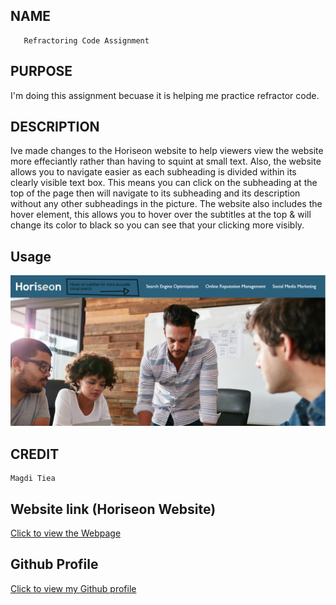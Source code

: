 
## NAME

       Refractoring Code Assignment 


## PURPOSE
  
I'm doing this assignment becuase it is helping me practice refractor code.


## DESCRIPTION

Ive made changes to the Horiseon website to help viewers view the website more effeciantly rather than having to squint at small text. Also, the website allows you to navigate easier as each subheading is divided within its clearly visible text box. This means you can click on the subheading at the top of the page then will navigate to its subheading and its description without any other subheadings in the picture. The website also includes the hover element, this allows you to hover over the subtitles at the top & will change its color to black so you can see that your clicking more visibly. 

## Usage

![Hover](https://github.com/mtiea/Horiseon/blob/main/images/Hover%20sreenshot.png?raw=true "Title")


## CREDIT 
    
    Magdi Tiea
    
    
## Website link (Horiseon Website)

[Click to view the Webpage](https://mtiea.github.io/Horiseon/)

## Github Profile

[Click to view my Github profile](https://github.com/mtiea)

    
    
    
